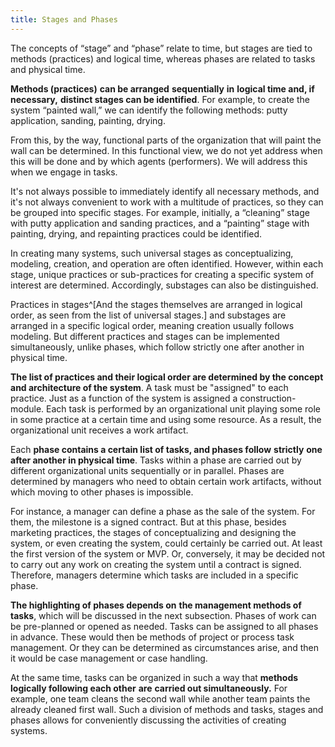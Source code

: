 ```yaml
---
title: Stages and Phases
---
```


The concepts of “stage” and “phase” relate to time, but stages are tied to methods (practices) and logical time, whereas phases are related to tasks and physical time.

**Methods (practices)** **can be arranged** **sequentially** **in**
**logical time and, if necessary,** **distinct stages can be identified**. For example, to create the system “painted wall,” we can identify the following methods: putty application, sanding, painting, drying.

From this, by the way, functional parts of the organization that will paint the wall can be determined. In this functional view, we do not yet address when this will be done and by which agents (performers). We will address this when we engage in tasks.

It's not always possible to immediately identify all necessary methods, and it's not always convenient to work with a multitude of practices, so they can be grouped into specific stages. For example, initially, a “cleaning” stage with putty application and sanding practices, and a “painting” stage with painting, drying, and repainting practices could be identified.

In creating many systems, such universal stages as conceptualizing, modeling, creation, and operation are often identified. However, within each stage, unique practices or sub-practices for creating a specific system of interest are determined. Accordingly, substages can also be distinguished.

Practices in stages^[And the stages themselves are arranged in
logical order, as seen from the list of universal
stages.] and substages are arranged in a specific
logical order, meaning creation usually follows modeling.
But different practices and stages can be implemented simultaneously, unlike phases, which follow strictly one after another in physical time.

**The list of practices and their logical order are determined by the concept and architecture of the system**. A task must be "assigned" to each practice. Just as a function of the system is assigned a construction-module. Each task is performed by an organizational unit playing some role in some practice at a certain time and using some resource. As a result, the organizational unit receives a work artifact.

Each **phase contains a certain list of tasks, and phases follow**
**strictly** **one after another in physical time**. Tasks within a phase are carried out by different organizational units sequentially or in parallel. Phases are determined by managers who need to obtain certain work artifacts, without which moving to other phases is impossible.

For instance, a manager can define a phase as the sale of the system. For them, the milestone is a signed contract. But at this phase, besides marketing practices, the stages of conceptualizing and designing the system, or even creating the system, could certainly be carried out. At least the first version of the system or MVP. Or, conversely, it may be decided not to carry out any work on creating the system until a contract is signed. Therefore, managers determine which tasks are included in a specific phase.

**The highlighting of phases depends on** **the management methods of tasks**, which will be discussed in the next subsection. Phases of work can be pre-planned or opened as needed. Tasks can be assigned to all phases in advance. These would then be methods of project or process task management. Or they can be determined as circumstances arise, and then it would be case management or case handling.

At the same time, tasks can be organized in such a way that **methods logically following each other** **are** **carried out simultaneously.** For example, one team cleans the second wall while another team paints the already cleaned first wall. Such a division of methods and tasks, stages and phases allows for conveniently discussing the activities of creating systems.